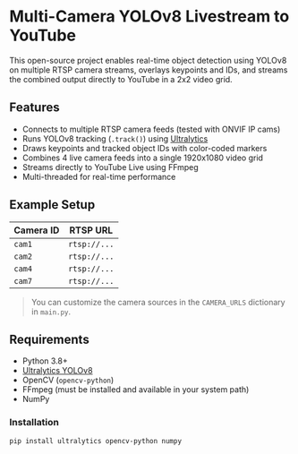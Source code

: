 # Multi-Camera YOLOv8 Livestream to YouTube

This open-source project enables real-time object detection using YOLOv8 on multiple RTSP camera streams, overlays keypoints and IDs, and streams the combined output directly to YouTube in a 2x2 video grid.

## Features

- Connects to multiple RTSP camera feeds (tested with ONVIF IP cams)
- Runs YOLOv8 tracking (`.track()`) using [Ultralytics](https://github.com/ultralytics/ultralytics)
- Draws keypoints and tracked object IDs with color-coded markers
- Combines 4 live camera feeds into a single 1920x1080 video grid
- Streams directly to YouTube Live using FFmpeg
- Multi-threaded for real-time performance

## Example Setup

| Camera ID | RTSP URL                                      |
|-----------|-----------------------------------------------|
| `cam1`    | `rtsp://...`                                  |
| `cam2`    | `rtsp://...`                                  |
| `cam4`    | `rtsp://...`                                  |
| `cam7`    | `rtsp://...`                                  |

> You can customize the camera sources in the `CAMERA_URLS` dictionary in `main.py`.

## Requirements

- Python 3.8+
- [Ultralytics YOLOv8](https://docs.ultralytics.com/)
- OpenCV (`opencv-python`)
- FFmpeg (must be installed and available in your system path)
- NumPy

### Installation

```bash
pip install ultralytics opencv-python numpy

